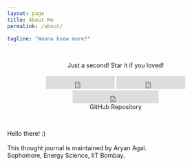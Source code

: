 ```yaml
---
layout: page
title: About Me
permalink: /about/

tagline: "Wanna know more?"
---
```


<br>

<div class="download">
  <center>Just a second! <i class="fa fa-heart"></i> Star it if you loved!</center>
  <br>
<center>
  <iframe src="https://ghbtns.com/github-btn.html?user=hemangsk&repo=gravity&type=star&count=true&size=large" frameborder="0" scrolling="0" width="160px" height="30px"></iframe>

  <iframe src="https://ghbtns.com/github-btn.html?user=hemangsk&repo=gravity&type=fork&count=true&size=large" frameborder="0" scrolling="0" width="160px" height="30px"></iframe>

  <iframe src="https://ghbtns.com/github-btn.html?user=hemangsk&type=follow&count=true&size=large" frameborder="0" scrolling="0" width="200px" height="30px"></iframe>
</center>
</div>
<center>GitHub Repository
<a href="http://github.com/hemangsk/Gravity"><p><i class="fa fa-github"></i></p></a>
</center>
<div class="intro"><br>
  <p>
 Hello there! :) <BR><br>
 This thought journal is maintained by Aryan Agal.<br>
 Sophomore, Energy Science, IIT Bombay. <br><br>
 <a href="http://facebook.com/aryan.agal.30"><i class="fa fa-facebook"></i></a> &nbsp; &nbsp; &nbsp;<a href="http://github.com/grubdragon"><i class="fa fa-github"></i></a>
 </p>
</div>


